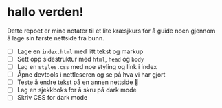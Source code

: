 # hallo verden!

Dette repoet er mine notater til et lite kræsjkurs for å guide noen gjennom å lage sin første nettside fra bunn.

- [ ] Lage en `index.html` med litt tekst og markup
- [ ] Sett opp sidestruktur med `html`, `head` og `body`
- [ ] Lag en `styles.css` med noe styling og link i index
- [ ] Åpne devtools i nettleseren og se på hva vi har gjort
- [ ] Teste å endre tekst på en annen nettside 🥳
- [ ] Lag en sjekkboks for å skru på dark mode
- [ ] Skriv CSS for dark mode
